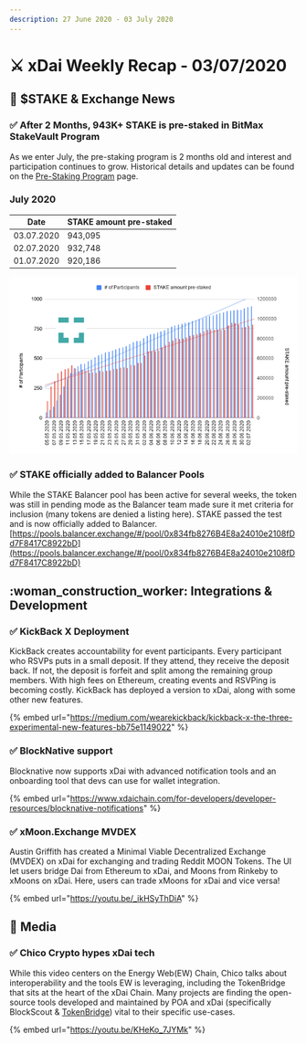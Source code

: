 ```yaml
---
description: 27 June 2020 - 03 July 2020
---
```


# ⚔️ xDai Weekly Recap - 03/07/2020

## :satellite: $STAKE & Exchange News

### ✅ After 2 Months, 943K+ STAKE is pre-staked in BitMax StakeVault Program&#x20;

As we enter July, the pre-staking program is 2 months old and interest and participation continues to grow. Historical details and updates can be found on the [Pre-Staking Program](../../pre-staking-program.md) page.

### July 2020

| Date       | STAKE amount pre-staked |
| ---------- | ----------------------- |
| 03.07.2020 | 943,095                 |
| 02.07.2020 | 932,748                 |
| 01.07.2020 | 920,186                 |

![](<../../../../../.gitbook/assets/chart (9) (1).png>)

### ✅ STAKE officially added to Balancer Pools

While the STAKE Balancer pool has been active for several weeks, the token was still in pending mode as the Balancer team made sure it met criteria for inclusion (many tokens are denied a listing here).  STAKE passed the test and is now officially added to Balancer.\
[https://pools.balancer.exchange/#/pool/0x834fb8276B4E8a24010e2108fDd7F8417C8922bD](https://pools.balancer.exchange/#/pool/0x834fb8276B4E8a24010e2108fDd7F8417C8922bD)

## :woman\_construction\_worker: Integrations & Development

### ✅ KickBack X Deployment

KickBack creates accountability for event participants. Every participant who RSVPs puts in a small deposit. If they attend, they receive the deposit back. If not, the deposit is forfeit and split among the remaining group members. With high fees on Ethereum, creating events and RSVPing is becoming costly. KickBack has deployed a version to xDai, along with some other new features.

{% embed url="https://medium.com/wearekickback/kickback-x-the-three-experimental-new-features-bb75e1149022" %}

### ✅ BlockNative support

Blocknative now supports xDai with advanced notification tools and an onboarding tool that devs can use for wallet integration.&#x20;

{% embed url="https://www.xdaichain.com/for-developers/developer-resources/blocknative-notifications" %}

### ✅ xMoon.Exchange MVDEX

Austin Griffith has created a Minimal Viable Decentralized Exchange (MVDEX) on xDai for exchanging and trading Reddit MOON Tokens. The UI let users bridge Dai from Ethereum to xDai, and Moons from Rinkeby to xMoons on xDai. Here, users can trade xMoons for xDai and vice versa! &#x20;

{% embed url="https://youtu.be/_ikHSyThDiA" %}

## :newspaper: Media

### ✅ Chico Crypto hypes xDai tech

While this video centers on the Energy Web(EW) Chain, Chico talks about interoperability and the tools EW is leveraging, including the TokenBridge that sits at the heart of the xDai Chain. Many projects are finding the open-source tools developed and maintained by POA and xDai (specifically BlockScout & [TokenBridge](https://docs.tokenbridge.net)) vital to their specific use-cases.

{% embed url="https://youtu.be/KHeKo_7JYMk" %}



